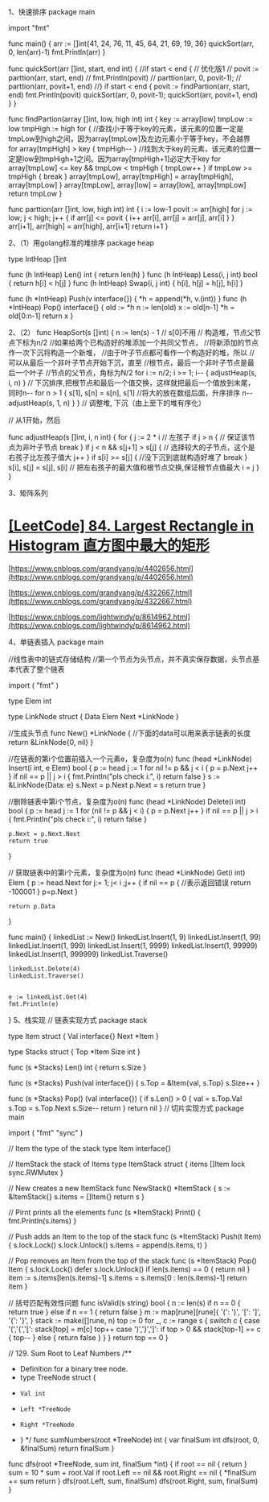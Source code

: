 1、快速排序
package main

import "fmt"

func main() {
 arr := []int{41, 24, 76, 11, 45, 64, 21, 69, 19, 36}
 quickSort(arr, 0, len(arr)-1)
 fmt.Println(arr)
}

func quickSort(arr []int, start, end int) {
 //if start < end { // 优化版1
 // povit := parttion(arr, start, end)
 // fmt.Println(povit)
 // parttion(arr, 0, povit-1);
 // parttion(arr, povit+1, end)
 //}
 if start < end {
 povit := findPartion(arr, start, end)
 fmt.Println(povit)
 quickSort(arr, 0, povit-1);
 quickSort(arr, povit+1, end)
 }
}

func findPartion(array []int, low, high int) int {
 key := array[low]
 tmpLow := low
 tmpHigh := high
 for {
 //查找小于等于key的元素，该元素的位置一定是tmpLow到high之间，因为array[tmpLow]及左边元素小于等于key，不会越界
 for array[tmpHigh] > key {
 tmpHigh--
 }
 //找到大于key的元素，该元素的位置一定是low到tmpHigh+1之间。因为array[tmpHigh+1]必定大于key
 for array[tmpLow] <= key && tmpLow < tmpHigh {
 tmpLow++
 }
 if tmpLow >= tmpHigh {
 break
 }
 array[tmpLow], array[tmpHigh] = array[tmpHigh], array[tmpLow]
 }
 array[tmpLow], array[low] = array[low], array[tmpLow]
 return tmpLow
}

func parttion(arr []int, low, high int) int {
 i := low-1
 povit := arr[high]
 for j := low; j < high; j++ {
 if arr[j] <= povit {
 i++
 arr[i], arr[j] = arr[j], arr[i]
 }
 }
 arr[i+1], arr[high] = arr[high], arr[i+1]
 return i+1
}

2、（1）用golang标准的堆排序
package heap

type IntHeap []int

func (h IntHeap) Len() int {
 return len(h)
}
func (h IntHeap) Less(i, j int) bool {
 return h[i] < h[j]
}
func (h IntHeap) Swap(i, j int) {
 h[i], h[j] = h[j], h[i]
}

func (h *IntHeap) Push(v interface{}) {
 *h = append(*h, v.(int))
}
func (h *IntHeap) Pop() interface{} {
 old := *h
 n := len(old)
 x := old[n-1]
 *h = old[0:n-1]
 return x
}

2、（2）
func HeapSort(s []int) {
 n := len(s) - 1 // s[0]不用
 // 构造堆，节点父节点下标为n/2
 //如果给两个已构造好的堆添加一个共同父节点，
 //将新添加的节点作一次下沉将构造一个新堆，
 //由于叶子节点都可看作一个构造好的堆，所以
 //可以从最后一个非叶子节点开始下沉，直至
 //根节点，最后一个非叶子节点是最后一个叶子
 //节点的父节点，角标为N/2
 for i := n/2; i >= 1; i-- {
 adjustHeap(s, i, n)
 }
 // 下沉排序,把根节点和最后一个值交换，这样就把最后一个值放到末尾，同时n--
 for n > 1 {
 s[1], s[n] = s[n], s[1] //将大的放在数组后面，升序排序
 n--
 adjustHeap(s, 1, n)
 }
}
// 调整堆, 下沉（由上至下的堆有序化）

// 从1开始，然后

func adjustHeap(s []int, i, n int) {
 for {
 j := 2 * i // 左孩子
 if j > n { // 保证该节点为非叶子节点
 break
 }
 if j < n && s[j+1] > s[j] { // 选择较大的子节点，这个是右孩子比左孩子值大
 j++
 }
 if s[i] >= s[j] { //没下沉到底就构造好堆了
 break
 }
 s[i], s[j] = s[j], s[i] // 把左右孩子的最大值和根节点交换,保证根节点值最大
 i = j
 }
}

3、矩阵系列

# [[LeetCode] 84. Largest Rectangle in Histogram 直方图中最大的矩形](https://www.cnblogs.com/grandyang/p/4322653.html)

[https://www.cnblogs.com/grandyang/p/4402656.html](https://www.cnblogs.com/grandyang/p/4402656.html)

[https://www.cnblogs.com/grandyang/p/4322667.html](https://www.cnblogs.com/grandyang/p/4322667.html)

[https://www.cnblogs.com/lightwindy/p/8614962.html](https://www.cnblogs.com/lightwindy/p/8614962.html)

4、单链表插入
package main

//线性表中的链式存储结构
//第一个节点为头节点，并不真实保存数据，头节点基本代表了整个链表

import (
    "fmt"
)

type Elem int

type LinkNode struct {
    Data Elem
    Next *LinkNode
}

//生成头节点
func New() *LinkNode {
    //下面的data可以用来表示链表的长度
    return &LinkNode{0, nil}
}

//在链表的第i个位置前插入一个元素e，复杂度为o(n)
func (head *LinkNode) Insert(i int, e Elem) bool {
    p := head
    j := 1
    for nil != p && j < i {
        p = p.Next
        j++
    }
    if nil == p || j > i {
        fmt.Println("pls check i:", i)
        return false
    }
    s := &LinkNode{Data: e}
    s.Next = p.Next
    p.Next = s
    return true
}

//删除链表中第i个节点，复杂度为o(n)
func (head *LinkNode) Delete(i int) bool  {
    p := head
    j := 1
    for (nil != p && j < i) {
        p = p.Next
        j++
    }
    if nil == p || j > i {
        fmt.Println("pls check i:", i)
        return false
    }

    p.Next = p.Next.Next
    return true
}

// 获取链表中的第i个元素，复杂度为o(n)
func (head *LinkNode) Get(i int) Elem  {
    p := head.Next
    for j:= 1; j< i ;j++  {
        if nil == p {
            //表示返回错误
            return -100001
        }
        p=p.Next
    }

    return p.Data
}

func main() {
    linkedList := New()
    linkedList.Insert(1, 9)
    linkedList.Insert(1, 99)
    linkedList.Insert(1, 999)
    linkedList.Insert(1, 9999)
    linkedList.Insert(1, 99999)
    linkedList.Insert(1, 999999)
    linkedList.Traverse()

    linkedList.Delete(4)
    linkedList.Traverse()


    e := linkedList.Get(4)
    fmt.Println(e)
}
5、栈实现
// 链表实现方式
package stack

type Item struct {
	Val interface{}
	Next *Item
}

type Stacks struct {
	Top *Item
	Size int
}

func (s *Stacks) Len() int {
	return s.Size
}

func (s *Stacks) Push(val interface{}) {
	s.Top = &Item{val, s.Top}
	s.Size++
}

func (s *Stacks) Pop() (val interface{}) {
	if s.Len() > 0 {
		val = s.Top.Val
		s.Top = s.Top.Next
		s.Size--
		return
	}
	return nil
}
// 切片实现方式
package main

import (
	"fmt"
	"sync"
)

// Item the type of the stack
type Item interface{}

// ItemStack the stack of Items
type ItemStack struct {
	items []Item
	lock  sync.RWMutex
}

// New creates a new ItemStack
func NewStack() *ItemStack {
	s := &ItemStack{}
	s.items = []Item{}
	return s
}

// Pirnt prints all the elements
func (s *ItemStack) Print() {
	fmt.Println(s.items)
}

// Push adds an Item to the top of the stack
func (s *ItemStack) Push(t Item) {
	s.lock.Lock()
	s.lock.Unlock()
	s.items = append(s.items, t)
}

// Pop removes an Item from the top of the stack
func (s *ItemStack) Pop() Item {
	s.lock.Lock()
	defer s.lock.Unlock()
	if len(s.items) == 0 {
		return nil
	}
	item := s.items[len(s.items)-1]
	s.items = s.items[0 : len(s.items)-1]
	return item
}

// 括号匹配有效性问题
func isValid(s string) bool {
    n := len(s)
    if n == 0 {
        return true
    } else if n == 1 {
        return false
    }
    m := map[rune][rune]{
        '(': ')',
        '[': ']',
        '{': '}',
    }
    stack := make([]rune, n)
    top := 0
    for _, c := range s {
        switch c {
            case '(','{','[':
                stack[top] = m[c]
                top++
            case ')','}',']':
                if top > 0 && stack[top-1] == c {
                    top--
                } else {
                    return false
                }
        }
    }
    return top == 0
}

// 129. Sum Root to Leaf Numbers
/**
 * Definition for a binary tree node.
 * type TreeNode struct {
 *     Val int
 *     Left *TreeNode
 *     Right *TreeNode
 * }
 */
func sumNumbers(root *TreeNode) int {
     var finalSum int
     dfs(root, 0, &finalSum)
     return finalSum
}

func dfs(root *TreeNode, sum int, finalSum *int) {
    if root == nil {
        return 
    }
    sum = 10 * sum + root.Val
    if root.Left == nil && root.Right == nil {
        *finalSum += sum 
        return 
    }
    dfs(root.Left, sum, finalSum)
    dfs(root.Right, sum, finalSum)
}
